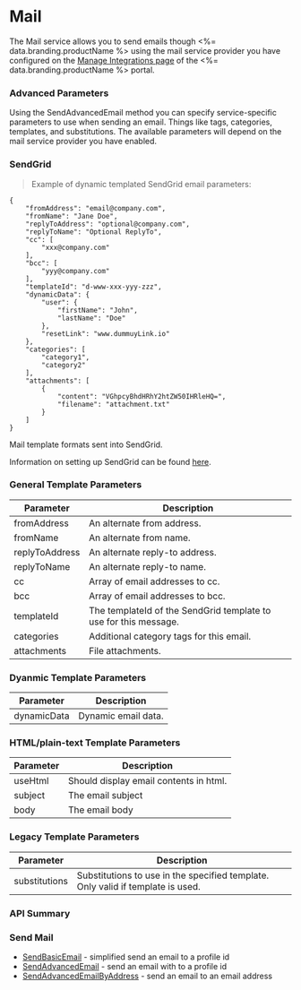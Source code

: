 # Mail




The Mail service allows you to send emails though <%= data.branding.productName %> using the mail service provider you have configured on the [Manage Integrations page](https://portal.braincloudservers.com/admin/dashboard#/development/integrations-manage-integrations) of the <%= data.branding.productName %> portal.

### Advanced Parameters

Using the SendAdvancedEmail method you can specify service-specific parameters to use when sending an email.  Things like tags, categories, templates, and substitutions.
The available parameters will depend on the mail service provider you have enabled.



### SendGrid


> Example of dynamic templated SendGrid email parameters:

```json-doc
{
    "fromAddress": "email@company.com",
    "fromName": "Jane Doe",
    "replyToAddress": "optional@company.com",
    "replyToName": "Optional ReplyTo",
    "cc": [
        "xxx@company.com"
    ],
    "bcc": [
        "yyy@company.com"
    ],
    "templateId": "d-www-xxx-yyy-zzz",
    "dynamicData": {
        "user": {
            "firstName": "John",
            "lastName": "Doe"
        },
        "resetLink": "www.dummuyLink.io"
    },
    "categories": [
        "category1",
        "category2"
    ],
    "attachments": [
        {
            "content": "VGhpcyBhdHRhY2htZW50IHRleHQ=",
            "filename": "attachment.txt"
        }
    ]
}
```


Mail template formats sent into SendGrid.

Information on setting up SendGrid can be found [here](/learn/portal-tutorials/email-integration-sendgrid/).



### General Template Parameters
Parameter | Description
------------------ | -----------
fromAddress | An alternate from address.
fromName | An alternate from name.
replyToAddress | An alternate reply-to address.
replyToName | An alternate reply-to name.
cc | Array of email addresses to cc.
bcc | Array of email addresses to bcc.
templateId | The templateId of the SendGrid template to use for this message.
categories | Additional category tags for this email.
attachments | File attachments.

### Dyanmic Template Parameters
Parameter | Description
--------- | -----------
dynamicData | Dynamic email data.

### HTML/plain-text Template Parameters
Parameter | Description
--------- | -----------
useHtml | Should display email contents in html.
subject | The email subject
body | The email body

### Legacy Template Parameters
Parameter | Description
--------- | -----------
substitutions | Substitutions to use in the specified template. Only valid if template is used.
### API Summary

### Send Mail

* [SendBasicEmail](/api/capi/mail/sendbasicemail) - simplified send an email to a profile id
* [SendAdvancedEmail](/api/capi/mail/sendadvancedemail) - send an email with to a profile id
* [SendAdvancedEmailByAddress](/api/capi/mail/sendadvancedemailbyaddress) - send an email to an email address

<DocCardList />